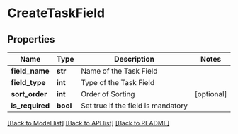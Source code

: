 # CreateTaskField

## Properties
Name | Type | Description | Notes
------------ | ------------- | ------------- | -------------
**field_name** | **str** | Name of the Task Field | 
**field_type** | **int** | Type of the Task Field | 
**sort_order** | **int** | Order of Sorting | [optional] 
**is_required** | **bool** | Set true if the field is mandatory | 

[[Back to Model list]](../README.md#documentation-for-models) [[Back to API list]](../README.md#documentation-for-api-endpoints) [[Back to README]](../README.md)

